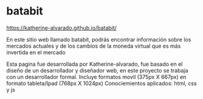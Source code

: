 # batabit
https://katherine-alvarado.github.io/batabit/

En este sitio web llamado batabit, podrás encontrar información sobre los mercados actuales y de los cambios de la moneda virtual que es más invertida en el mercado

Esta pagina fue desarrollada por Katherine-alvarado, fue basado en el diseño de un desarrollador y diseñador web, en este proyecto se trabaja con un desarrollador formal.
Incluye formatos movil (375px X 667px) en formato tableta/Ipad (768px X 1024px) Conociemientos aplicados: html, css y js
